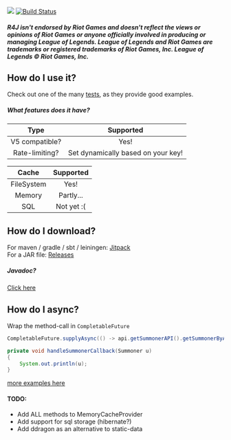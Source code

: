 [![](https://jitpack.io/v/stelar7/R4J.svg)](https://jitpack.io/#stelar7/R4J) [![Build Status](https://travis-ci.org/stelar7/R4J.svg?branch=master)](https://travis-ci.org/stelar7/R4J)

##### R4J isn't endorsed by Riot Games and doesn't reflect the views or opinions of Riot Games or anyone officially involved in producing or managing League of Legends. League of Legends and Riot Games are trademarks or registered trademarks of Riot Games, Inc. League of Legends © Riot Games, Inc.

## How do I use it?

Check out one of the many [tests](https://github.com/stelar7/R4J/tree/master/src/test/java/no/stelar7/api/r4j/tests), as they provide good examples.

##### What features does it have?

| Type           | Supported |
| :------------: | :-------: |
| V5 compatible?            | Yes!      |
| Rate-limiting? | Set dynamically based on your key!      |

| Cache           | Supported |
| :------------: | :-------: |
| FileSystem            | Yes!      |
| Memory            | Partly...     |
| SQL         | Not yet :(     |


## How do I download?

For maven / gradle / sbt / leiningen:  [Jitpack](https://jitpack.io/#stelar7/R4J/)  
For a JAR file: [Releases](https://github.com/stelar7/R4J/releases/)

##### Javadoc?
[Click here](http://stelar7.no/l4j8)
 
 
## How do I async?
Wrap the method-call in `CompletableFuture`

```Java 
CompletableFuture.supplyAsync(() -> api.getSummonerAPI().getSummonerByAccount(Platform.EUW1, Constants.TEST_ACCOUNT_IDS[0])).thenAccept(this::handleSummonerCallback);

private void handleSummonerCallback(Summoner u)
{
    System.out.println(u);
}
```

[more examples here](https://github.com/stelar7/R4J/tree/master/src/test/java/no/stelar7/api/r4j/tests/async/AsyncTest.java)


#### TODO:
* Add ALL methods to MemoryCacheProvider
* Add support for sql storage (hibernate?)  
* Add ddragon as an alternative to static-data
